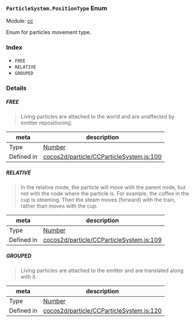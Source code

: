 ### `ParticleSystem.PositionType` Enum



Module: [cc](../modules/cc.md)


Enum for particles movement type.


### Index
  - `FREE`
  - `RELATIVE`
  - `GROUPED`

### Details


##### FREE

> Living particles are attached to the world and are unaffected by emitter repositioning.

| meta | description |
|------|-------------|
| Type | <a href="https://developer.mozilla.org/en/JavaScript/Reference/Global_Objects/Number" class="crosslink external" target="_blank">Number</a> |
| Defined in | [cocos2d/particle/CCParticleSystem.js:100](https://github.com/cocos-creator/engine/blob/f120e67a8e229233f15e46cc51536723de44fd94/cocos2d/particle/CCParticleSystem.js#L100) |



##### RELATIVE

> In the relative mode, the particle will move with the parent node, but not with the node where the particle is.
For example, the coffee in the cup is steaming. Then the steam moves (forward) with the train, rather than moves with the cup.

| meta | description |
|------|-------------|
| Type | <a href="https://developer.mozilla.org/en/JavaScript/Reference/Global_Objects/Number" class="crosslink external" target="_blank">Number</a> |
| Defined in | [cocos2d/particle/CCParticleSystem.js:109](https://github.com/cocos-creator/engine/blob/f120e67a8e229233f15e46cc51536723de44fd94/cocos2d/particle/CCParticleSystem.js#L109) |



##### GROUPED

> Living particles are attached to the emitter and are translated along with it.

| meta | description |
|------|-------------|
| Type | <a href="https://developer.mozilla.org/en/JavaScript/Reference/Global_Objects/Number" class="crosslink external" target="_blank">Number</a> |
| Defined in | [cocos2d/particle/CCParticleSystem.js:120](https://github.com/cocos-creator/engine/blob/f120e67a8e229233f15e46cc51536723de44fd94/cocos2d/particle/CCParticleSystem.js#L120) |


